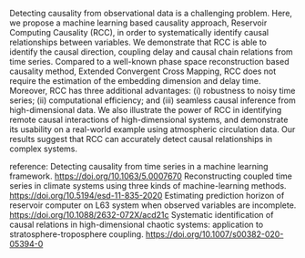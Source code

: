 Detecting causality from observational data is a challenging problem. Here, we propose a machine learning based causality approach, Reservoir Computing Causality (RCC), in order to systematically identify causal relationships between variables. We demonstrate that RCC is able to identify the causal direction, coupling delay and causal chain relations from time series. Compared to a well-known phase space reconstruction based causality method, Extended Convergent Cross Mapping, RCC does not require the estimation of the embedding dimension and delay time. Moreover, RCC has three additional advantages: (i) robustness to noisy time series; (ii) computational efficiency; and (iii) seamless causal inference from high-dimensional data. We also illustrate the power of RCC in identifying remote causal interactions of high-dimensional systems, and demonstrate its usability on a real-world example using atmospheric circulation data. Our results suggest that RCC can accurately detect causal relationships in complex systems.

reference:
Detecting causality from time series in a machine learning framework. https://doi.org/10.1063/5.0007670
Reconstructing coupled time series in climate systems using three kinds of machine-learning methods. https://doi.org/10.5194/esd-11-835-2020
Estimating prediction horizon of reservoir computer on L63 system when observed variables are incomplete. https://doi.org/10.1088/2632-072X/acd21c
Systematic identification of causal relations in high-dimensional chaotic systems: application to stratosphere-troposphere coupling. https://doi.org/10.1007/s00382-020-05394-0
